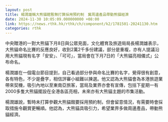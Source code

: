 ```yaml
---
layout: post
title: 楊潤雄稱大熊貓館暫無打算採用預約制　冀周邊產品帶動熊貓經濟
date: 2024-11-30 10:05:09.000000000 +08:00
link: https://news.rthk.hk/rthk/ch/component/k2/1781501-20241130.htm
categories: rthk
---
```


中央贈港的一對大熊貓下月8日與公眾見面，文化體育及旅遊局局長楊潤雄表示，大熊貓命名比賽的反應良好，收到2萬2千多份建議，部分是重複，亦有人提議沿用大熊貓現有名字「安安」、「可可」，當局會在下月7日的「大熊貓亮相儀式」公布命名。

楊潤雄在一個電台節目提到，自己看過部分參與命名比賽的名字，覺得很有創意，各有特色，不少是疊字，相信評審小組難以揀選。他又認為大熊貓會為本港旅遊業帶來契機，吸引內地以至東南亞旅客，當局及業界亦會有宣傳，包括下星期一有2000多隻大熊貓擺設在全港各區亮相，未來亦有大熊貓主題的市集活動。

楊潤雄說，暫時未打算參觀大熊貓館要採用預約制，但會留意情況，有需要時會採取措施令觀賞更暢順。他認為，大熊貓具吸引力，希望業界多做周邊產品，帶動熊貓經濟。
